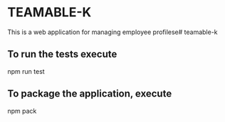 # TEAMABLE-K
This is a web application for managing employee profilese# teamable-k

## To run the tests execute 

npm run test 

## To package the application, execute 

npm pack
